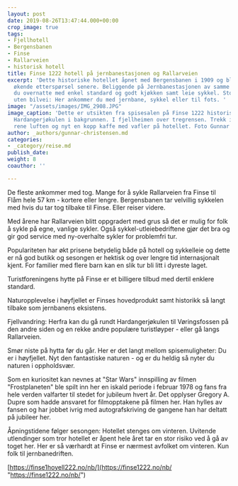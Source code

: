 ```yaml
---
layout: post
date: 2019-08-26T13:47:44.000+00:00
crop_image: true
tags:
- Fjellhotell
- Bergensbanen
- Finse
- Rallarveien
- historisk hotell
title: Finse 1222 hotell på jernbanestasjonen og Rallarveien
excerpt: 'Dette historiske hotellet åpnet med Bergensbanen i 1909 og ble påbygd med
  økende etterspørsel senere. Beliggende på Jernbanestasjonen av samme navn. Her kan
  du overnatte med enkel standard og godt kjøkken samt leie sykkel. Stor pågang selv
  uten bilvei: Her ankommer du med jernbane, sykkel eller til fots. '
image: "/assets/images/IMG_2908.JPG"
image_caption: 'Dette er utsikten fra spisesalen på Finse 1222 historiske hotell med
  Hardangerjøkulen i bakgrunnen. I fjellheimen over tregrensen. Trekk inn den deilige,
  rene luften og nyt en kopp kaffe med vafler på hotellet. Foto Gunnar Christensen '
author: _authors/gunnar-christensen.md
categories:
- _category/reise.md
publish_date: 
weight: 8
coauthor: ''

---
```

De fleste ankommer med tog. Mange for å sykle Rallarveien fra Finse til Flåm hele 57 km - kortere eller lengre. Bergensbanen tar velvillig sykkelen med hvis du tar tog tilbake til Finse. Eller reiser videre.

Med årene har Rallarveien blitt oppgradert med grus så det er mulig for folk å sykle på egne, vanlige sykler. Også sykkel-utleiebedriftene gjør det bra og gir god service med ny-overhalte sykler for problemfri tur.

Populariteten har økt prisene betydelig både på hotell og sykkelleie og dette er nå god butikk og sesongen er hektisk og over lengre tid internasjonalt kjent. For familier med flere barn kan en slik tur bli litt i dyreste laget.

Turistforeningens hytte på Finse er et billigere tilbud med dertil enklere standard.

Naturopplevelse i høyfjellet er Finses hovedprodukt samt historikk så langt tilbake som jernbanens eksistens.

Fjellvandring: Herfra kan du gå rundt Hardangerjøkulen til Vøringsfossen på den andre siden og en rekke andre populære turistløyper - eller gå langs Rallarveien.

Smør niste på hytta før du går. Her er det langt mellom spisemuligheter: Du er i høyfjellet. Nyt den fantastiske naturen - og er du heldig så nyter du naturen i oppholdsvær.

Som en kuriositet kan nevnes at "Star Wars" innspilling av filmen "Frostplaneten" ble spilt inn her en iskald periode i februar 1978 og fans fra hele verden valfarter til stedet for jubileum hvert år. Det opplyser Gregory A. Dupre som hadde ansvaret for filmopptakene på filmen her. Han hylles av fansen og har jobbet ivrig med autografskriving de gangene han har deltatt på jubileer her.

Åpningstidene følger sesongen: Hotellet stenges om vinteren. Uvitende utlendinger som tror hotellet er åpent hele året tar en stor risiko ved å gå av toget her. Her er så værhardt at Finse er nærmest avfolket om vinteren. Kun folk til jernbanedriften.

[https://finse1hoyell222.no/nb/](https://finse1222.no/nb/ "https://finse1222.no/nb/")